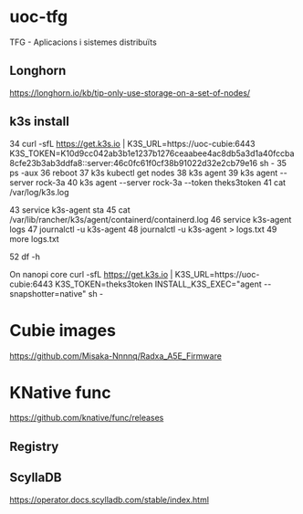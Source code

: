 # uoc-tfg
TFG - Aplicacions i sistemes distribuïts


## Longhorn

https://longhorn.io/kb/tip-only-use-storage-on-a-set-of-nodes/

## k3s install


   34  curl -sfL https://get.k3s.io | K3S_URL=https://uoc-cubie:6443 K3S_TOKEN=K10d9cc042ab3b1e1237b1276ceaabee4ac8db5a3d1a40fccba8cfe23b3ab3ddfa8::server:46c0fc61f0cf38b91022d32e2cb79e16 sh -
   35  ps -aux
   36  reboot
   37  k3s kubectl get nodes
   38  k3s agent
   39  k3s agent --server rock-3a
   40  k3s agent --server rock-3a --token theks3token
   41  cat /var/log/k3s.log

   43  service k3s-agent sta
   45  cat /var/lib/rancher/k3s/agent/containerd/containerd.log
   46  service k3s-agent logs
   47  journalctl -u k3s-agent
   48  journalctl -u k3s-agent > logs.txt
   49  more logs.txt 

   52  df -h

On nanopi core
curl -sfL https://get.k3s.io | K3S_URL=https://uoc-cubie:6443 K3S_TOKEN=theks3token INSTALL_K3S_EXEC="agent --snapshotter=native" sh -


# Cubie images

https://github.com/Misaka-Nnnnq/Radxa_A5E_Firmware

# KNative func

https://github.com/knative/func/releases

## Registry

## ScyllaDB

https://operator.docs.scylladb.com/stable/index.html
